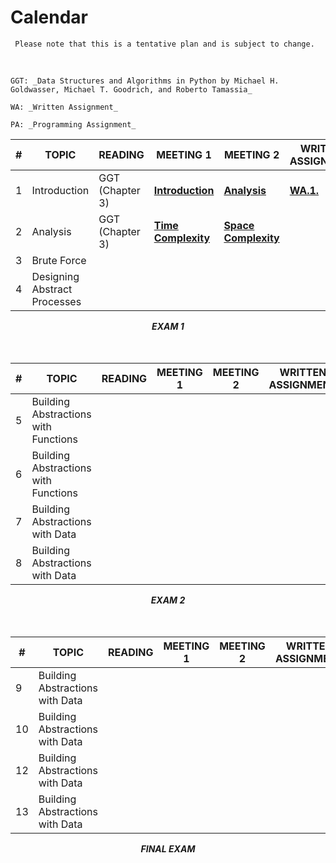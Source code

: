 # Calendar

```{note}
 Please note that this is a tentative plan and is subject to change.
```

<br/>
<!-- <center><i>September: Programming for Data Science</i></center> -->

```{margin} Abbreviations 
GGT: _Data Structures and Algorithms in Python by Michael H. Goldwasser, Michael T. Goodrich, and Roberto Tamassia_

WA: _Written Assignment_

PA: _Programming Assignment_
```

| #       | TOPIC                      | READING | MEETING 1                  | MEETING 2       | WRITTEN  ASSIGNMENT | PROGRAMMING ASSIGNMENT |
|---------|----------------------------|---------|----------------------------|-----------------|-----|-------------------|
| 1       | Introduction      |     GGT (Chapter 3)  |  **[Introduction](intro.md)**  | **[Analysis](algos/analysis.md)** | <b><a href="file:///Users/fsultan/Downloads/csc122/_build/html/algos/written_assignment.html">WA.1.</a></b> |   **[PA.1.](https://colab.research.google.com/drive/10T0eNTfBgqEeTUbqcq-z96Fkh_KMFVuJ?usp=sharing)**  |
| 2       | Analysis      |   GGT (Chapter 3)    | **[Time Complexity](algos/time.md)** |  **[Space Complexity](algos/time.md)**  |     |     **[PA.2.](https://colab.research.google.com/drive/1Sg07q8Hg_BD1imXRNe2X4FYP965paikq?usp=sharing)**        | 
| 3       | Brute Force   |          |     |    |    |    |    
| 4       | Designing Abstract Processes   |         |     |   |    |   

<center><b><i>EXAM 1</i></b><center>
<br><br>
<!-- <center><i>October: Mathematics for Data Science</i></center>         -->

| #     | TOPIC                      | READING | MEETING 1                  | MEETING 2              | WRITTEN  ASSIGNMENT | PROGRAMMING ASSIGNMENT |
|-------|----------------------------|---------|----------------------------|------------------------|-----|-------------------|
| 5 | Building Abstractions with Functions  |   | |   |     |  |
| 6 | Building Abstractions with Functions  |         |                 |          |    |  |
| 7 | Building Abstractions with Data  |         |                 |          |    |  |
| 8 | Building Abstractions with Data  |         |                 |          |    |  |

<center><b><i>EXAM 2</i></b><center>
<br><br>        
<!-- <center><i>November: Problems, Models and Algorithms of Data Science</i></center>  -->

| #     | TOPIC                      | READING | MEETING 1                  | MEETING 2              | WRITTEN  ASSIGNMENT | PROGRAMMING ASSIGNMENT |
|-------|----------------------------|---------|----------------------------|------------------------|-----|-------------------|
| 9    | Building Abstractions with Data  |         |        |    |     | 
| 10   | Building Abstractions with Data |     |      |             |          | 
| 12      | Building Abstractions with Data  |        |                       |                        |
| 13      | Building Abstractions with Data  |                            |                        |

<center><b><i>FINAL EXAM</i></b></center>

